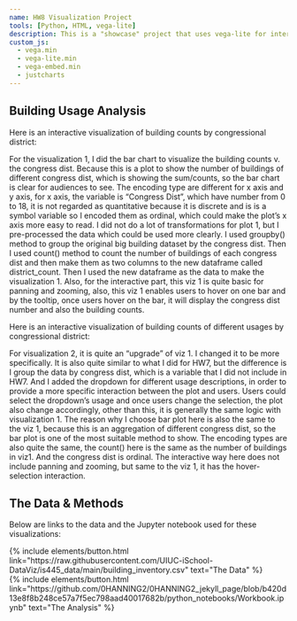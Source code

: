```yaml
---
name: HW8 Visualization Project
tools: [Python, HTML, vega-lite]
description: This is a "showcase" project that uses vega-lite for interactive viz for building usages!
custom_js:
  - vega.min
  - vega-lite.min
  - vega-embed.min
  - justcharts
---
```


## Building Usage Analysis

Here is an interactive visualization of building counts by congressional district:

<vegachart schema-url="{{ site.baseurl }}/assets/json/viz1.json" style="width: 100%"></vegachart>




For the visualization 1, I did the bar chart to visualize the building counts v. the congress dist. Because this is a plot to show the number of buildings of different congress dist, which is showing the sum/counts, so the bar chart is clear for audiences to see. The encoding type are different for x axis and y axis, for x axis, the variable is “Congress Dist”, which have number from 0 to 18, it is not regarded as quantitative because it is discrete and is is a symbol variable so I encoded them as ordinal, which could make the plot’s x axis more easy to read. I did not do a lot of transformations for plot 1, but I pre-processed the data which could be used more clearly. I used groupby() method to group the original big building dataset by the congress dist. Then I used count() method to count the number of buildings of each congress dist and then make them as two columns to the new dataframe called district_count. Then I used the new dataframe as the data to make the visualization 1. Also, for the interactive part, this viz 1 is quite basic for panning and zooming, also, this viz 1 enables users to hover on one bar and by the tooltip, once users hover on the bar, it will display the congress dist number and also the building counts.

Here is an interactive visualization of building counts of different usages by congressional district:


<vegachart schema-url="{{ site.baseurl }}/assets/json/viz2.json" style="width: 100%"></vegachart>





For visualization 2, it is quite an “upgrade” of viz 1. I changed it to be more specifically. It is also quite similar to what I did for HW7, but the difference is I group the data by congress dist, which is a variable that I did not include in HW7. And I added the dropdown for different usage descriptions, in order to provide a more specific interaction between the plot and users. Users could select the dropdown’s usage and once users change the selection, the plot also change accordingly, other than this, it is generally the same logic with visualization 1. The reason why I choose bar plot here is also the same to the viz 1, because this is an aggregation of different congress dist, so the bar plot is one of the most suitable method to show. The encoding types are also quite the same, the count() here is the same as the number of buildings in viz1. And the congress dist is ordinal. The interactive way here does not include panning and zooming, but same to the viz 1, it has the hover-selection interaction. 


## The Data & Methods

Below are links to the data and the Jupyter notebook used for these visualizations:

<div class="left">
  {% include elements/button.html link="https://raw.githubusercontent.com/UIUC-iSchool-DataViz/is445_data/main/building_inventory.csv" text="The Data" %}
</div>

<div class="right">
  {% include elements/button.html link="https://github.com/0HANNING2/0HANNING2_jekyll_page/blob/b420d13e8f8b248ce57a7f5ec798aad40017682b/python_notebooks/Workbook.ipynb" text="The Analysis" %}
</div>
